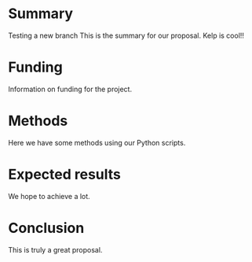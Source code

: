 # Summary
Testing a new branch
This is the summary for our proposal.
Kelp is cool!!
# Funding

Information on funding for the project.

# Methods

Here we have some methods using our Python scripts.

# Expected results

We hope to achieve a lot.

# Conclusion

This is truly a great proposal.
